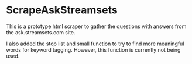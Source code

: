 #  ScrapeAskStreamsets


This is a prototype html scraper to gather the questions with answers from the ask.streamsets.com site. 

I also added the stop list and small function to try to find more meaningful words for keyword tagging.  However, this function is currently not being used.